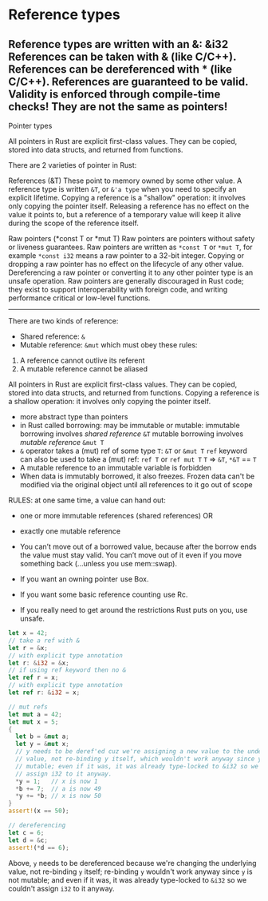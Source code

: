 # Reference types


Reference types are written with an &: &i32
References can be taken with & (like C/C++).
References can be dereferenced with * (like C/C++).
References are guaranteed to be valid.
Validity is enforced through compile-time checks!
They are not the same as pointers!
---

Pointer types

All pointers in Rust are explicit first-class values.
They can be copied, stored into data structs, and returned from functions.

There are 2 varieties of pointer in Rust:

References (&T)
  These point to memory owned by some other value. A reference type is written `&T`,
  or `&'a type` when you need to specify an explicit lifetime. Copying a reference is
  a "shallow" operation: it involves only copying the pointer itself. Releasing a
  reference has no effect on the value it points to, but a reference of a temporary
  value will keep it alive during the scope of the reference itself.

Raw pointers (*const T or *mut T)
  Raw pointers are pointers without safety or liveness guarantees. Raw pointers are
  written as `*const T` or `*mut T`, for example `*const i32` means a raw pointer to
  a 32-bit integer. Copying or dropping a raw pointer has no effect on the lifecycle
  of any other value. Dereferencing a raw pointer or converting it to any other pointer
  type is an unsafe operation. Raw pointers are generally discouraged in Rust code;
  they exist to support interoperability with foreign code, and writing performance
  critical or low-level functions.


---
There are two kinds of reference:
- Shared reference: `&`
- Mutable reference: `&mut`
which must obey these rules:
1. A reference cannot outlive its referent
2. A mutable reference cannot be aliased

All pointers in Rust are explicit first-class values.
They can be copied, stored into data structs, and returned from functions.
Copying a reference is a shallow operation: it involves only copying the pointer itself.


- more abstract type than pointers
- in Rust called borrowing: 
  may be immutable or mutable:
  immutable borrowing involves *shared reference* `&T`
  mutable borrowing involves *mutable reference* `&mut T`
- `&` operator takes a (mut) ref of some type `T`: `&T` or `&mut T`
  `ref` keyword can also be used to take a (mut) ref: `ref T` or `ref mut T`
  `T` => `&T`, `*&T` == `T`
- A mutable reference to an immutable variable is forbidden
- When data is immutably borrowed, it also freezes.
  Frozen data can't be modified via the original object 
  until all references to it go out of scope


RULES: at one same time, a value can hand out:
- one or more immutable references (shared references) OR
- exactly one mutable reference

- You can’t move out of a borrowed value, because after the borrow ends the 
  value must stay valid. You can’t move out of it even if you move something 
  back (...unless you use mem::swap).
- If you want an owning pointer  use Box.
- If you want some basic reference counting  use Rc.
- If you really need to get around the restrictions Rust puts on you, use unsafe.


```rust
let x = 42;
// take a ref with &
let r = &x;
// with explicit type annotation
let r: &i32 = &x;
// if using ref keyword then no &
let ref r = x;
// with explicit type annotation
let ref r: &i32 = x;

// mut refs
let mut a = 42;
let mut x = 5;
{
  let b = &mut a;
  let y = &mut x;
  // y needs to be deref'ed cuz we're assigning a new value to the underlying
  // value, not re-binding y itself, which wouldn't work anyway since y is not 
  // mutable; even if it was, it was already type-locked to &i32 so we couldn't
  // assign i32 to it anyway.
  *y = 1;   // x is now 1
  *b += 7;  // a is now 49
  *y += *b; // x is now 50
}
assert!(x == 50);

// dereferencing
let c = 6;
let d = &c;
assert!(*d == 6);
```
Above, `y` needs to be dereferenced because we're changing the underlying value,
not re-binding `y` itself; re-binding `y` wouldn't work anyway since `y` is not 
mutable; and even if it was, it was already type-locked to `&i32` so we couldn't
assign `i32` to it anyway.

